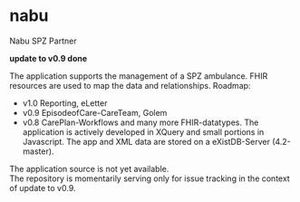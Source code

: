 # nabu
Nabu SPZ Partner

**update to v0.9 done**

The application supports the management of a SPZ ambulance. FHIR resources are used to map the data and relationships.
Roadmap:
- v1.0 Reporting, eLetter
- v0.9 EpisodeofCare-CareTeam, Golem
- v0.8 CarePlan-Workflows and many more FHIR-datatypes.
The application is actively developed in XQuery and small portions in Javascript. The app and XML data are stored on a eXistDB-Server (4.2-master).

The application source is not yet available.  
The repository is momentarily serving only for issue tracking in the context of update to v0.9.

